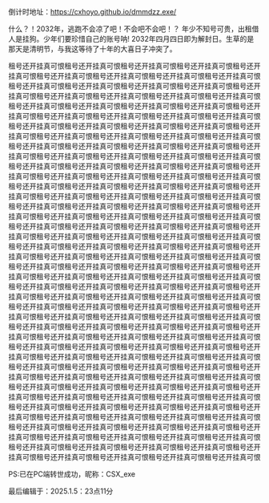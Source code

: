 倒计时地址：https://cxhoyo.github.io/dmmdzz.exe/


什么？！2032年，逃跑不会凉了吧！不会吧不会吧！？
年少不知号可贵，出租借人是挂狗。少年们要珍惜自己的账号呐!
2032年四月四日即为解封日。生草的是那天是清明节，与我这等待了十年的大喜日子冲突了。

租号还开挂真可恨租号还开挂真可恨租号还开挂真可恨租号还开挂真可恨租号还开挂真可恨租号还开挂真可恨租号还开挂真可恨租号还开挂真可恨租号还开挂真可恨租号还开挂真可恨租号还开挂真可恨租号还开挂真可恨租号还开挂真可恨租号还开挂真可恨租号还开挂真可恨租号还开挂真可恨租号还开挂真可恨租号还开挂真可恨
租号还开挂真可恨租号还开挂真可恨租号还开挂真可恨租号还开挂真可恨租号还开挂真可恨租号还开挂真可恨租号还开挂真可恨租号还开挂真可恨租号还开挂真可恨租号还开挂真可恨租号还开挂真可恨租号还开挂真可恨租号还开挂真可恨租号还开挂真可恨租号还开挂真可恨租号还开挂真可恨租号还开挂真可恨租号还开挂真可恨
租号还开挂真可恨租号还开挂真可恨租号还开挂真可恨租号还开挂真可恨租号还开挂真可恨租号还开挂真可恨租号还开挂真可恨租号还开挂真可恨租号还开挂真可恨租号还开挂真可恨租号还开挂真可恨租号还开挂真可恨租号还开挂真可恨租号还开挂真可恨租号还开挂真可恨租号还开挂真可恨租号还开挂真可恨租号还开挂真可恨
租号还开挂真可恨租号还开挂真可恨租号还开挂真可恨租号还开挂真可恨租号还开挂真可恨租号还开挂真可恨租号还开挂真可恨租号还开挂真可恨租号还开挂真可恨租号还开挂真可恨租号还开挂真可恨租号还开挂真可恨租号还开挂真可恨租号还开挂真可恨租号还开挂真可恨租号还开挂真可恨租号还开挂真可恨租号还开挂真可恨
租号还开挂真可恨租号还开挂真可恨租号还开挂真可恨租号还开挂真可恨租号还开挂真可恨租号还开挂真可恨租号还开挂真可恨租号还开挂真可恨租号还开挂真可恨租号还开挂真可恨租号还开挂真可恨租号还开挂真可恨租号还开挂真可恨租号还开挂真可恨租号还开挂真可恨租号还开挂真可恨租号还开挂真可恨租号还开挂真可恨
租号还开挂真可恨租号还开挂真可恨租号还开挂真可恨租号还开挂真可恨租号还开挂真可恨租号还开挂真可恨租号还开挂真可恨租号还开挂真可恨租号还开挂真可恨租号还开挂真可恨租号还开挂真可恨租号还开挂真可恨租号还开挂真可恨租号还开挂真可恨租号还开挂真可恨租号还开挂真可恨租号还开挂真可恨租号还开挂真可恨
租号还开挂真可恨租号还开挂真可恨租号还开挂真可恨租号还开挂真可恨租号还开挂真可恨租号还开挂真可恨租号还开挂真可恨租号还开挂真可恨租号还开挂真可恨租号还开挂真可恨租号还开挂真可恨租号还开挂真可恨租号还开挂真可恨租号还开挂真可恨租号还开挂真可恨租号还开挂真可恨租号还开挂真可恨租号还开挂真可恨
租号还开挂真可恨租号还开挂真可恨租号还开挂真可恨租号还开挂真可恨租号还开挂真可恨租号还开挂真可恨租号还开挂真可恨租号还开挂真可恨租号还开挂真可恨租号还开挂真可恨租号还开挂真可恨租号还开挂真可恨租号还开挂真可恨租号还开挂真可恨租号还开挂真可恨租号还开挂真可恨租号还开挂真可恨租号还开挂真可恨
租号还开挂真可恨租号还开挂真可恨租号还开挂真可恨租号还开挂真可恨租号还开挂真可恨租号还开挂真可恨租号还开挂真可恨租号还开挂真可恨租号还开挂真可恨租号还开挂真可恨租号还开挂真可恨租号还开挂真可恨租号还开挂真可恨租号还开挂真可恨租号还开挂真可恨租号还开挂真可恨租号还开挂真可恨租号还开挂真可恨
租号还开挂真可恨租号还开挂真可恨租号还开挂真可恨租号还开挂真可恨租号还开挂真可恨租号还开挂真可恨租号还开挂真可恨租号还开挂真可恨租号还开挂真可恨租号还开挂真可恨租号还开挂真可恨租号还开挂真可恨租号还开挂真可恨租号还开挂真可恨租号还开挂真可恨租号还开挂真可恨租号还开挂真可恨租号还开挂真可恨



PS:已在PC端转世成功，昵称：CSX_exe


最后编辑于：2025.1.5：23点11分

